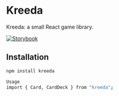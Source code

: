# Kreeda

Kreeda: a small React game library.

[![Storybook](https://img.shields.io/badge/storybook-online-ff4785?logo=storybook)](https://ashishkirodian.github.io/kreeda/)

## Installation

```bash
npm install kreeda

Usage
import { Card, CardDeck } from "kreeda";